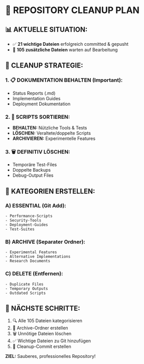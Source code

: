 # 🧹 REPOSITORY CLEANUP PLAN

## 📊 AKTUELLE SITUATION:
- ✅ **21 wichtige Dateien** erfolgreich committed & gepusht
- 📁 **105 zusätzliche Dateien** warten auf Bearbeitung

## 🎯 CLEANUP STRATEGIE:

### 1. 📋 **DOKUMENTATION BEHALTEN** (Important):
- Status Reports (.md)
- Implementation Guides
- Deployment Dokumentation

### 2. 🔧 **SCRIPTS SORTIEREN**:
- **BEHALTEN:** Nützliche Tools & Tests
- **LÖSCHEN:** Veraltete/doppelte Scripts
- **ARCHIVIEREN:** Experimentelle Features

### 3. 🗑️ **DEFINITIV LÖSCHEN**:
- Temporäre Test-Files
- Doppelte Backups
- Debug-Output Files

## 📂 KATEGORIEN ERSTELLEN:

### A) **ESSENTIAL** (Git Add):
```
- Performance-Scripts
- Security-Tools  
- Deployment-Guides
- Test-Suites
```

### B) **ARCHIVE** (Separater Ordner):
```
- Experimental Features
- Alternative Implementations
- Research Documents
```

### C) **DELETE** (Entfernen):
```
- Duplicate Files
- Temporary Outputs
- Outdated Scripts
```

## 🚀 NÄCHSTE SCHRITTE:
1. 🔍 Alle 105 Dateien kategorisieren
2. 📁 Archive-Ordner erstellen
3. 🗑️ Unnötige Dateien löschen
4. ✅ Wichtige Dateien zu Git hinzufügen
5. 📝 Cleanup-Commit erstellen

**ZIEL:** Sauberes, professionelles Repository!
